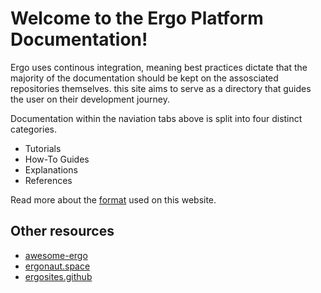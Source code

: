 # Welcome to the Ergo Platform Documentation!

Ergo uses continous integration, meaning best practices dictate that the majority of the documentation should be kept on the assosciated repositories themselves. this site aims to serve as a directory that guides the user on their development journey.

Documentation within the naviation tabs above is split into four distinct categories. 

- Tutorials
- How-To Guides
- Explanations
- References

Read more about the [format](About/format.md) used on this website.

## Other resources
- [awesome-ergo](https://github.com/ergoplatform/awesome-ergo)
- [ergonaut.space](https://ergonaut.space/)
- [ergosites.github](https://ergosites.github.io/)
